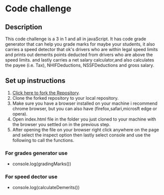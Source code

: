 # Code challenge

## Description
This code challenge is a 3 in 1 and all in javaScript.
It has code grade generator that can help you grade marks for maybe your students,
it also carries a speed detector that ok's drivers who are within legal speed limits and prints out demerits points deducted from drivers who are above the speed limits.
and lastly carries a net salary calculator,and also calculates the payee (i.e. Tax), NHIFDeductions, NSSFDeductions and gross salary.

## Set up instructions
1. [Click here to fork the Repository](https://github.com/Thairu-dev/Code-Challenge).
2. Clone the forked repository to your local repository.
3. Make sure you have a browser installed on your machine i recommend chrome browser, but you can also have (firefox,safari,microsft edge or opera).
4. Open index.html file in the folder you just cloned to your machine with the browser you settled on in the previous step.
5. After opening the file on your browser right click anywhere on the page and select the inspect option then lastly select console and use the following to call the functions.
### For grades generator use
+ console.log(gradingMarks())
### For speed dector use 
+ console.log(calculateDemerits()) 